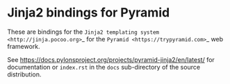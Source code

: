 Jinja2 bindings for Pyramid
===========================

These are bindings for the `Jinja2 templating system <http://jinja.pocoo.org>`_
for the `Pyramid <https://trypyramid.com>`_ web framework.

See https://docs.pylonsproject.org/projects/pyramid-jinja2/en/latest/ for
documentation or ``index.rst`` in the ``docs`` sub-directory of the source
distribution.
